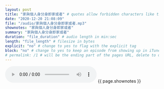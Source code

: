 ```yaml
---
layout: post
title: "家與個人身分身即家或者" # quotes allow forbidden characters like the colon
date: "2020-12-20 21:08:09"
file: "/audio/家與個人身分身即家或者.mp3"
shownotes: "家與個人身分身即家或者"
summary: "家與個人身分身即家或者"
duration: "file_duration" # audio length in min:sec
length: "file_length" # filesize in bytes
explicit: "no" # change to yes to flag with the explicit tag
block: "no" # change to yes to keep an episode from showing up in iTunes
# permalink: /1 # will be the ending part of the pages URL, delete to default to the title
---
```


<audio controls>
<source src="{{site.url}}{{site.baseurl}}{{ page.file }}" type="audio/x-mp3">
Your browser does not support the audio element.
</audio>
{{ page.shownotes }}
